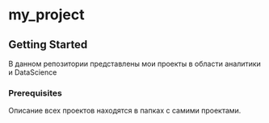 # my_project

## Getting Started

В данном репозитории представлены мои проекты в области аналитики и DataScience

### Prerequisites

Описание всех проектов находятся в папках с самими проектами.
